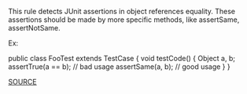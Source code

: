 This rule detects JUnit assertions in object references equality. These assertions should be made by more specific methods, like assertSame, assertNotSame.

Ex:


public class FooTest extends TestCase {
 void testCode() {
  Object a, b;
  assertTrue(a == b); // bad usage
  assertSame(a, b);  // good usage
 }
}

[SOURCE](https://pmd.github.io/pmd-5.3.3/pmd-java/rules/java/junit.html#UseAssertSameInsteadOfAssertTrue)
